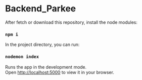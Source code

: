 # Backend_Parkee


After fetch or download this repository, install the node modules:
### `npm i`

In the project directory, you can run:

### `nodemon index`

Runs the app in the development mode.\
Open [http://localhost:5000](http://localhost:5000) to view it in your browser.

